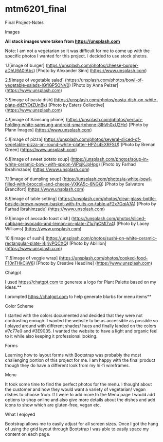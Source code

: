 # mtm6201_final
Final Project-Notes
<!--Built with Bootstrap| https://getbootstrap.com-->
<!--Nav Animation by Animate.css| https://https://animate.style-->

Images 

**All stock images were taken from https://unsplash.com** 

Note: I am not a vegetarian so it was difficult for me to come up with the specific photos I wanted for this project. I decided to use stock photos.

1.![image of burger]
(https://unsplash.com/photos/cheese-burger-aDhU6A0IAbs)
[Photo by Alexander Sinn]
(https://www.unsplash.com)

2.![image of vegetable salad]
(https://unsplash.com/photos/bowl-of-vegetable-salads-IGfIGP5ONV0)
[Photo by Anna Pelzer]
(https://www.unsplash.com)

3.![image of pasta dish]
(https://unsplash.com/photos/pasta-dish-on-white-plate-ddZYOtZUnBk)
[Photo by Eaters Collective]
(https://www.unsplash.com)

4.![image of Samsung phone]
(https://unsplash.com/photos/person-holding-white-samsung-android-smartphone-8IhVh0xU2Hc)
[Photo by Plann Images]
(https://www.unsplash.com)

5.![image of pizza]
(https://unsplash.com/photos/several-sliced-of-vegetable-pizza-on-round-white-platter-HPZs4EXRFSU)
[Photo by Brenan Green]
(https://www.unsplash.com)

6.![image of sweet potato soup]
(https://unsplash.com/photos/soup-in-white-ceramic-bowl-with-spoon-ViPxjKJpHpg)
[Photo by Farhad Ibrahimzade]
(https://www.unsplash.com)

7.![image of dumpling soup]
(https://unsplash.com/photos/a-white-bowl-filled-with-broccoli-and-cheese-VXKA5c-6NGQ)
[Photo by Salvatore Brancifort]
(https://www.unsplash.com)

8.![image of table setting]
(https://unsplash.com/photos/clear-glass-bottle-beside-brown-woven-basket-with-fruits-on-table-aF2x7GqjA7A)
[Photo by Farhad Ibrahimzade]
(https://www.unsplash.com)

9.![image of avocado toast dish]
(https://unsplash.com/photos/sliced-cabbage-avocado-and-lemon-on-plate-Z1u7gCMI7v4)
[Photo by Lacey Williams]
(https://www.unsplash.com)

10.![image of sushi]
(https://unsplash.com/photos/sushi-on-white-ceramic-rectangular-plate-i4jrjvPQCXQ)
[Photo by Abillion]
(https://www.unsplash.com)

11.![image of veggie wrap]
(https://unsplash.com/photos/cooked-food-F10nTHkCiW8)
[Photo by Creative Headline]
(https://www.unsplash.com)

Chatgpt

I used https://chatgpt.com to generate a logo for Plant Palette based on my ideas.**

I prompted https://chatgpt.com to help generate blurbs for menu items**

Color Scheme

I started with the colors documented and decided that they were not contrasting enough. I wanted the website to be as accessible as possible so I played around with different shades/ hues and finally landed on the colors #7c77e0 and #3E9035. I wanted the website to have a light and organic feel to it while also keeping it professional looking. 

Forms

Learning how to layout forms with Bootstrap was probably the most challenging portion of this project for me. I am happy with the final product though they do have a different look from my hi-fi wireframes. 

Menu

It took some time to find the perfect photos for the menu. I thought about the customer and how they would want a variety of vegetarian/ vegan dishes to choose from. If I were to add more to the Menu page I would add options to shop online and also give more details about the dishes and add icons to show which are gluten-free, vegan etc. 

What I enjoyed

Bootstrap allows me to easily adjust for all screen sizes. Once I got the hang of using the grid layout through Bootstrap I was able to easily space my content on each page.


